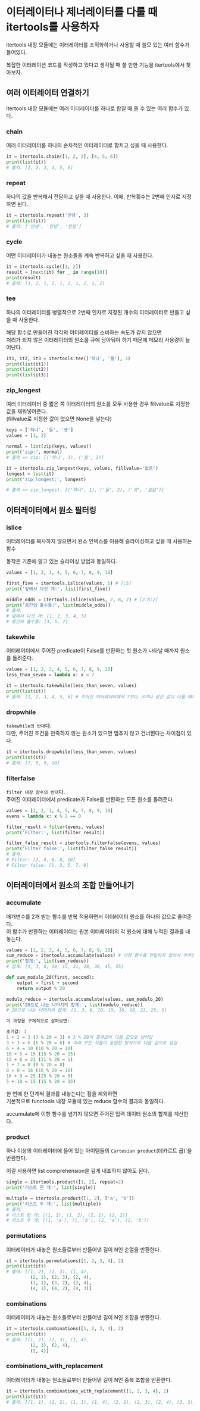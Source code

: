 # 이터레이터나 제너레이터를 다룰 때 itertools를 사용하자 

itertools 내장 모듈에는 이터레이터를 조직화하거나 사용할 때 쓸모 있는 여러 함수가 들어있다. 

복잡한 이터레이션 코드를 작성하고 있다고 생각될 때 쓸 만한 기능을 itertools에서 찾아보자. 

## 여러 이터레이터 연결하기 
itertools 내장 모듈에는 여러 이터레이터를 하나로 합칠 때 쓸 수 있는 여러 함수가 있다. 

### chain 
여러 이터레이터를 하나의 순차적인 이터레이터로 합치고 싶을 때 사용한다. 

``` python
it = itertools.chain([1, 2, 3], [4, 5, 6])
print(list(it))
# 출력: [1, 2, 3, 4, 5, 6]
```

### repeat
하나의 값을 반복해서 전달하고 싶을 때 사용한다. 이때, 반복횟수는 2번째 인자로 지정하면 된다. 

``` python
it = itertools.repeat('안녕', 3)
print(list(it))
# 출력: ['안녕', '안녕', '안녕']
```

### cycle 
어떤 이터레이터가 내놓는 원소들을 계속 반복하고 싶을 때 사용한다. 

``` python
it = itertools.cycle([1, 2])
result = [next(it) for _ in range(10)]
print(result)
# 출력: [1, 2, 1, 2, 1, 2, 1, 2, 1, 2]
```

### tee 
하나의 이터레이터를 병렬적으로 2번째 인자로 지정된 개수의 이터레이터로 만들고 싶을 때 사용한다. 

해당 함수로 만들어진 각각의 이터레이터를 소비하는 속도가 같지 않으면  
처리가 되지 않은 이터레이터의 원소를 큐에 담아둬야 하기 때문에 메모리 사용량이 늘어난다. 

``` python
it1, it2, it3 = itertools.tee(['하나', '둘'], 3)
print(list(it1))
print(list(it2))
print(list(it3))
```

### zip_longest
여러 이터레이터 중 짧은 쪽 이터레이터의 원소를 모두 사용한 경우 fillvalue로 지정한 값을 채워넣어준다.  
(fillvalue로 지정한 값이 없으면 None을 넣는다) 

``` python
keys = ['하나', '둘', '셋']
values = [1, 2]

normal = list(zip(keys, values))
print('zip:', normal)
# 출력 => zip: [('하나', 1), ('둘', 2)]

it = itertools.zip_longest(keys, values, fillvalue='없음')
longest = list(it)
print('zip_longest:', longest)

# 출력 => zip_longest: [('하나', 1), ('둘', 2), ('셋', '없음')]
```

## 이터레이터에서 원소 필터링

### islice
이터레이터를 복사하지 않으면서 원소 인덱스를 이용해 슬라이싱하고 싶을 때 사용하는 함수  

동작은 기존에 알고 있는 슬라이싱 방법과 동일하다. 

``` python
values = [1, 2, 3, 4, 5, 6, 7, 8, 9, 10]

first_five = itertools.islice(values, 5) # [:5]
print('앞에서 다섯 개:', list(first_five))

middle_odds = itertools.islice(values, 2, 8, 2) # [2:8:2]
print('중간의 홀수들:', list(middle_odds))
# 출력:
# 앞에서 다섯 개: [1, 2, 3, 4, 5]
# 중간의 홀수들: [3, 5, 7]
```

### takewhile

이터레이터에서 주어진 predicate이 False를 반환하는 첫 원소가 나타날 때까지 원소를 돌려준다. 

``` python
values = [1, 2, 3, 4, 5, 6, 7, 8, 9, 10]
less_than_seven = lambda x: x < 7

it = itertools.takewhile(less_than_seven, values)
print(list(it))
# 출력: [1, 2, 3, 4, 5, 6] # 주어진 이터레이터에서 7보다 크거나 같은 값이 나올 때까지 계속 반환 
```

### dropwhile 

`takewhile의 반대`다.  
다만, 주어진 조건을 만족하지 않는 원소가 있으면 멈추지 않고 건너뛴다는 차이점이 있다. 

``` python
it = itertools.dropwhile(less_than_seven, values)
print(list(it))
# 출력: [7, 8, 9, 10]
```

### filterfalse 

`filter 내장 함수의 반대`다.  
주어진 이터레이터에서 predicate가 False를 반환하는 모든 원소를 돌려준다. 

``` python
values = [1, 2, 3, 4, 5, 6, 7, 8, 9, 10]
evens = lambda x: x % 2 == 0

filter_result = filter(evens, values)
print('Filter:', list(filter_result))

filter_false_result = itertools.filterfalse(evens, values)
print('Filter false:', list(filter_false_result))
# 출력:
# Filter: [2, 4, 6, 8, 10]
# Filter false: [1, 3, 5, 7, 9]
```

## 이터레이터에서 원소의 조합 만들어내기 

### accumulate 

매개변수를 2개 받는 함수를 반복 적용하면서 이터레이터 원소를 하나의 값으로 줄여준다.  
이 함수가 반환하는 이터레이터는 원본 이터레이터의 각 원소에 대해 누적된 결과를 내놓는다. 

``` python
values = [1, 2, 3, 4, 5, 6, 7, 8, 9, 10]
sum_reduce = itertools.accumulate(values) # 이항 함수를 전달하지 않아서 주어진 입력 데이터의 원소의 합계 계산 
print('합계:', list(sum_reduce))
# 합계: [1, 3, 6, 10, 15, 21, 28, 36, 45, 55]

def sum_modulo_20(first, second):
    output = first + second
    return output % 20

modulo_reduce = itertools.accumulate(values, sum_modulo_20)
print('20으로 나눈 나머지의 합계:', list(modulo_reduce))
# 20으로 나눈 나머지의 합계: [1, 3, 6, 10, 15, 16, 18, 21, 25, 5]

이 과정을 구체적으로 살펴보면:

초기값: 1
1 + 2 = 3 (3 % 20 = 3) # 3 % 20의 결과값이 다음 값으로 넘어감
3 + 3 = 6 (6 % 20 = 6) # 아래 모든 식들이 동일한 방식으로 다음 값으로 넘김 
6 + 4 = 10 (10 % 20 = 10)
10 + 5 = 15 (15 % 20 = 15)
15 + 6 = 21 (21 % 20 = 1)
1 + 7 = 8 (8 % 20 = 8)
8 + 8 = 16 (16 % 20 = 16)
16 + 9 = 25 (25 % 20 = 5)
5 + 10 = 15 (15 % 20 = 15)
```

한 번에 한 단계씩 결과를 내놓는다는 점을 제외하면  
기본적으로 functools 내장 모듈에 있는 reduce 함수의 결과와 동일하다. 

accumulate에 이항 함수를 넘기지 않으면 주어진 입력 데이터 원소의 합계를 계산한다. 

### product 

하나 이상의 이터레이터에 들어 있는 아이템들의 `Cartesian product`(데카르트 곱)`을 반환한다.  

이걸 사용하면 list comprehension을 깊게 내포하지 않아도 된다.

``` python
single = itertools.product([1, 2], repeat=2)
print('리스트 한 개:', list(single))

multiple = itertools.product([1, 2], ['a', 'b'])
print('리스트 두 개:', list(multiple))
# 출력:
# 리스트 한 개: [(1, 1), (1, 2), (2, 1), (2, 2)]
# 리스트 두 개: [(1, 'a'), (1, 'b'), (2, 'a'), (2, 'b')]
```

### permutations 

이터레이터가 내놓은 원소들로부터 만들어낸 길이 N인 순열을 반환한다. 

``` python
it = itertools.permutations([1, 2, 3, 4], 2)
print(list(it))
# 출력: [(1, 2), (1, 3), (1, 4),
         (2, 1), (2, 3), (2, 4),
         (3, 1), (3, 2), (3, 4),
         (4, 1), (4, 2), (4, 3)]

```

### combinations

이터레이터가 내놓는 원소들로부터 만들어낸 길이 N인 조합을 반환한다. 

``` python
it = itertools.combinations([1, 2, 3, 4], 2)
print(list(it))
# 출력: [(1, 2), (1, 3), (1, 4),
         (2, 3), (2, 4),
         (3, 4)]
```

### combinations_with_replacement 

이터레이터가 내놓는 원소들로부터 만들어낸 길이 N인 중복 조합을 반환한다. 

``` python
it = itertools.combinations_with_replacement([1, 2, 3, 4], 2)
print(list(it))
# 출력: [(1, 1), (1, 2), (1, 3), (1, 4), (2, 2), (2, 3), (2, 4), (3, 3), (3, 4), (4, 4)]
```















